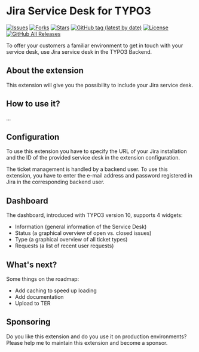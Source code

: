 Jira Service Desk for TYPO3
=============================

[![Issues](https://img.shields.io/github/issues/carsten-walther/jira_service_desk)](https://img.shields.io/github/issues/carsten-walther/jira_service_desk)
[![Forks](https://img.shields.io/github/forks/carsten-walther/jira_service_desk)](https://github.com/carsten-walther/jira_service_desk/network/members)
[![Stars](https://img.shields.io/github/stars/carsten-walther/jira_service_desk)](https://github.com/carsten-walther/jira_service_desk/stargazers)
[![GitHub tag (latest by date)](https://img.shields.io/github/v/tag/carsten-walther/jira_service_desk)](https://github.com/carsten-walther/jira_service_desk/releases/latest)
[![License](https://img.shields.io/github/license/carsten-walther/jira_service_desk)](LICENSE.txt)
[![GitHub All Releases](https://img.shields.io/github/downloads/carsten-walther/jira_service_desk/total)](https://github.com/carsten-walther/jira_service_desk/releases/latest)

To offer your customers a familiar environment to get in touch with your service desk, use Jira service desk in the TYPO3 Backend.

About the extension
-------------------
This extension will give you the possibility to include your Jira service desk.

How to use it?
--------------
...

Configuration
-------------
To use this extension you have to specify the URL of your Jira installation and the ID of the provided service desk in the extension configuration.

The ticket management is handled by a backend user. To use this extension, you have to enter the e-mail address and password registered in Jira in the corresponding backend user.

Dashboard
---------
The dashboard, introduced with TYPO3 version 10, supports 4 widgets:
- Information (general information of the Service Desk)
- Status (a graphical overview of open vs. closed issues)
- Type (a graphical overview of all ticket types)
- Requests (a list of recent user requests)

What's next?
------------
Some things on the roadmap:
- Add caching to speed up loading
- Add documentation
- Upload to TER

Sponsoring
----------
Do you like this extension and do you use it on production environments? Please help me to maintain this extension and
become a sponsor.
